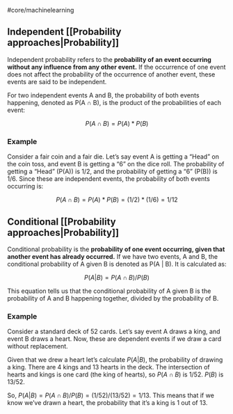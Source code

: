 #core/machinelearning

## Independent [[Probability approaches|Probability]]

Independent probability refers to the **probability of an event occurring without any influence from any other event.** If the occurrence of one event does not affect the probability of the occurrence of another event, these events are said to be independent.

For two independent events A and B, the probability of both events happening, denoted as P(A ∩ B), is the product of the probabilities of each event:

$$
P(A ∩ B) = P(A) * P(B)
$$

### Example

Consider a fair coin and a fair die. Let’s say event A is getting a “Head” on the coin toss, and event B is getting a “6” on the dice roll. The probability of getting a “Head” (P(A)) is 1/2, and the probability of getting a “6” (P(B)) is 1/6. Since these are independent events, the probability of both events occurring is:

$$
P(A ∩ B) = P(A) * P(B) = (1/2) * (1/6) = 1/12
$$

## Conditional [[Probability approaches|Probability]]

Conditional probability is the **probability of one event occurring, given that another event has already occurred.** If we have two events, A and B, the conditional probability of A given B is denoted as P(A | B). It is calculated as:

$$
P(A | B) = P(A ∩ B) / P(B)
$$

This equation tells us that the conditional probability of A given B is the probability of A and B happening together, divided by the probability of B.

### Example

Consider a standard deck of 52 cards. Let’s say event A draws a king, and event B draws a heart. Now, these are dependent events if we draw a card without replacement.

Given that we drew a heart let’s calculate $P(A | B)$, the probability of drawing a king. There are 4 kings and 13 hearts in the deck. The intersection of hearts and kings is one card (the king of hearts), so $P(A ∩ B)$ is $1/52$. $P(B)$ is $13/52$.

So, $P(A | B) = P(A ∩ B) / P(B) = (1/52) / (13/52) = 1/13$. This means that if we know we’ve drawn a heart, the probability that it’s a king is 1 out of 13.
